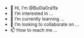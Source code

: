 - 👋 Hi, I’m @Bu0la0ra1fa
- 👀 I’m interested in ...
- 🌱 I’m currently learning ...
- 💞️ I’m looking to collaborate on ...
- 📫 How to reach me ...

<!---
Bu0la0ra1fa/Bu0la0ra1fa is a ✨ special ✨ repository because its `README.md` (this file) appears on your GitHub profile.
You can click the Preview link to take a look at your changes.
--->
